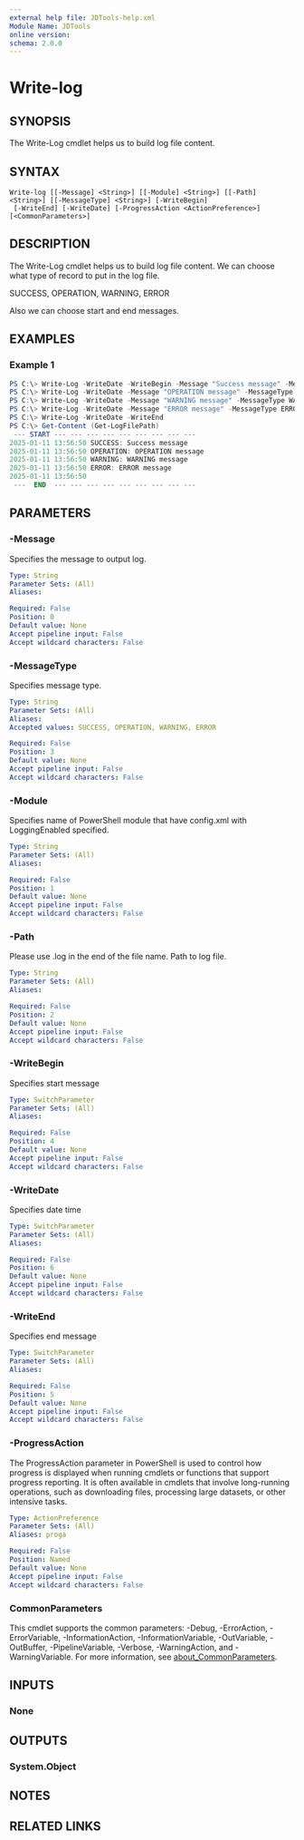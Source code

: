 ```yaml
---
external help file: JDTools-help.xml
Module Name: JDTools
online version:
schema: 2.0.0
---
```


# Write-log

## SYNOPSIS
The Write-Log cmdlet helps us to build log file content.

## SYNTAX

```
Write-log [[-Message] <String>] [[-Module] <String>] [[-Path] <String>] [[-MessageType] <String>] [-WriteBegin]
 [-WriteEnd] [-WriteDate] [-ProgressAction <ActionPreference>] [<CommonParameters>]
```

## DESCRIPTION
The Write-Log cmdlet helps us to build log file content.
We can choose what type of record to put in the log file.

SUCCESS, OPERATION, WARNING, ERROR

Also we can choose start and end messages.

## EXAMPLES

### Example 1
```powershell
PS C:\> Write-Log -WriteDate -WriteBegin -Message "Success message" -MessageType SUCCESS
PS C:\> Write-Log -WriteDate -Message "OPERATION message" -MessageType OPERATION
PS C:\> Write-Log -WriteDate -Message "WARNING message" -MessageType WARNING
PS C:\> Write-Log -WriteDate -Message "ERROR message" -MessageType ERROR
PS C:\> Write-Log -WriteDate -WriteEnd
PS C:\> Get-Content (Get-LogFilePath)
 --- START --- --- --- --- --- --- --- --- --- 
2025-01-11 13:56:50 SUCCESS: Success message
2025-01-11 13:56:50 OPERATION: OPERATION message
2025-01-11 13:56:50 WARNING: WARNING message
2025-01-11 13:56:50 ERROR: ERROR message
2025-01-11 13:56:50 
 ---  END  --- --- --- --- --- --- --- --- ---
```

## PARAMETERS

### -Message
Specifies the message to output log.

```yaml
Type: String
Parameter Sets: (All)
Aliases:

Required: False
Position: 0
Default value: None
Accept pipeline input: False
Accept wildcard characters: False
```

### -MessageType
Specifies message type.

```yaml
Type: String
Parameter Sets: (All)
Aliases:
Accepted values: SUCCESS, OPERATION, WARNING, ERROR

Required: False
Position: 3
Default value: None
Accept pipeline input: False
Accept wildcard characters: False
```

### -Module
Specifies name of PowerShell module that have config.xml with LoggingEnabled specified.

```yaml
Type: String
Parameter Sets: (All)
Aliases:

Required: False
Position: 1
Default value: None
Accept pipeline input: False
Accept wildcard characters: False
```

### -Path
Please use .log in the end of the file name. Path to log file.

```yaml
Type: String
Parameter Sets: (All)
Aliases:

Required: False
Position: 2
Default value: None
Accept pipeline input: False
Accept wildcard characters: False
```

### -WriteBegin
Specifies start message

```yaml
Type: SwitchParameter
Parameter Sets: (All)
Aliases:

Required: False
Position: 4
Default value: None
Accept pipeline input: False
Accept wildcard characters: False
```

### -WriteDate
Specifies date time

```yaml
Type: SwitchParameter
Parameter Sets: (All)
Aliases:

Required: False
Position: 6
Default value: None
Accept pipeline input: False
Accept wildcard characters: False
```

### -WriteEnd
Specifies end message

```yaml
Type: SwitchParameter
Parameter Sets: (All)
Aliases:

Required: False
Position: 5
Default value: None
Accept pipeline input: False
Accept wildcard characters: False
```

### -ProgressAction
The ProgressAction parameter in PowerShell is used to control how progress is displayed when running cmdlets or functions that support progress reporting. It is often available in cmdlets that involve long-running operations, such as downloading files, processing large datasets, or other intensive tasks.

```yaml
Type: ActionPreference
Parameter Sets: (All)
Aliases: proga

Required: False
Position: Named
Default value: None
Accept pipeline input: False
Accept wildcard characters: False
```

### CommonParameters
This cmdlet supports the common parameters: -Debug, -ErrorAction, -ErrorVariable, -InformationAction, -InformationVariable, -OutVariable, -OutBuffer, -PipelineVariable, -Verbose, -WarningAction, and -WarningVariable. For more information, see [about_CommonParameters](http://go.microsoft.com/fwlink/?LinkID=113216).

## INPUTS

### None

## OUTPUTS

### System.Object
## NOTES

## RELATED LINKS
